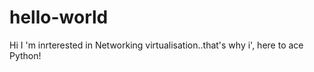 # hello-world

Hi
I 'm inrterested in Networking virtualisation..that's why i', here to ace Python!
